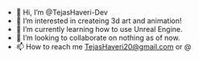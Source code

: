 - 👋 Hi, I’m @TejasHaveri-Dev
- 👀 I’m interested in createing 3d art and animation!
- 🌱 I’m currently learning how to use Unreal Engine.
- 💞️ I’m looking to collaborate on nothing as of now.
- 📫 How to reach me TejasHaveri20@gmail.com or @

<!---
TejasHaveri-Dev/TejasHaveri-Dev is a ✨ special ✨ repository because its `README.md` (this file) appears on your GitHub profile.
You can click the Preview link to take a look at your changes.
--->
